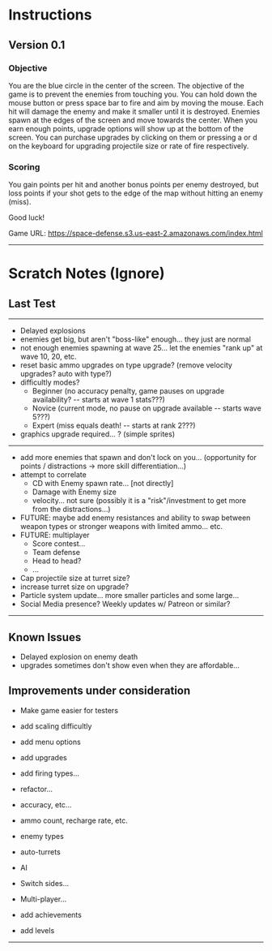 # Instructions

## Version 0.1

### Objective
You are the blue circle in the center of the screen. The objective of the game is to prevent the enemies from touching you. You can hold down the mouse button or press space bar to fire and aim by moving the mouse. Each hit will damage the enemy and make it smaller until it is destroyed. Enemies spawn at the edges of the screen and move towards the center. When you earn enough points, upgrade options will show up at the bottom of the screen. You can purchase upgrades by clicking on them or pressing a or d on the keyboard for upgrading projectile size or rate of fire respectively.

### Scoring
You gain points per hit and another bonus points per enemy destroyed, but loss points if your shot gets to the edge of the map without hitting an enemy (miss).

Good luck!

Game URL: https://space-defense.s3.us-east-2.amazonaws.com/index.html

---
# Scratch Notes (Ignore)

## Last Test
---
- Delayed explosions
- enemies get big, but aren't "boss-like" enough... they just are normal
- not enough enemies spawning at wave 25... let the enemies "rank up" at wave 10, 20, etc.
- reset basic ammo upgrades on type upgrade? (remove velocity upgrades? auto with type?)
- difficultly modes? 
    - Beginner (no accuracy penalty, game pauses on upgrade availability? -- starts at wave 1 stats???)
    - Novice (current mode, no pause on upgrade available -- starts wave 5???)
    - Expert (miss equals death! -- starts at rank 2???)
- graphics upgrade required... ? (simple sprites)
---
- add more enemies that spawn and don't lock on you... (opportunity for points / distractions -> more skill differentiation...)
- attempt to correlate
    - CD with Enemy spawn rate... [not directly]
    - Damage with Enemy size
    - velocity... not sure (possibly it is a "risk"/investment to get more from the distractions...)
- FUTURE: maybe add enemy resistances and ability to swap between weapon types or stronger weapons with limited ammo... etc.
- FUTURE: multiplayer
    - Score contest...
    - Team defense
    - Head to head?
    - ...
- Cap projectile size at turret size?
- increase turret size on upgrade?
- Particle system update... more smaller particles and some large...
- Social Media presence? Weekly updates w/ Patreon or similar?
---
## Known Issues

- Delayed explosion on enemy death
- upgrades sometimes don't show even when they are affordable...

## Improvements under consideration

- Make game easier for testers
- add scaling difficultly
- add menu options
- add upgrades
- add firing types...
- refactor...

- accuracy, etc...
- ammo count, recharge rate, etc.

- enemy types
- auto-turrets
- AI
- Switch sides...
- Multi-player...

- add achievements
- add levels

---------------------------
